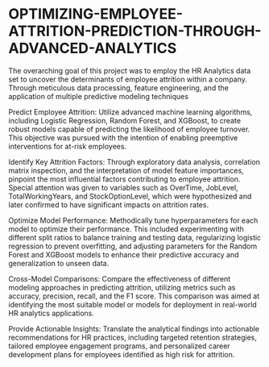 # OPTIMIZING-EMPLOYEE-ATTRITION-PREDICTION-THROUGH-ADVANCED-ANALYTICS
The overarching goal of this project was to employ the HR Analytics data set to uncover the determinants of employee attrition within a company. Through meticulous data processing, feature engineering, and the application of multiple predictive modeling techniques

Predict Employee Attrition: Utilize advanced machine learning algorithms, including Logistic Regression, Random Forest, and XGBoost, to create robust models capable of predicting the likelihood of employee turnover. This objective was pursued with the intention of enabling preemptive interventions for at-risk employees.

Identify Key Attrition Factors: Through exploratory data analysis, correlation matrix inspection, and the interpretation of model feature importances, pinpoint the most influential factors contributing to employee attrition. Special attention was given to variables such as OverTime, JobLevel, TotalWorkingYears, and StockOptionLevel, which were hypothesized and later confirmed to have significant impacts on attrition rates.

Optimize Model Performance: Methodically tune hyperparameters for each model to optimize their performance. This included experimenting with different split ratios to balance training and testing data, regularizing logistic regression to prevent overfitting, and adjusting parameters for the Random Forest and XGBoost models to enhance their predictive accuracy and generalization to unseen data.

Cross-Model Comparisons: Compare the effectiveness of different modeling approaches in predicting attrition, utilizing metrics such as accuracy, precision, recall, and the F1 score. This comparison was aimed at identifying the most suitable model or models for deployment in real-world HR analytics applications.

Provide Actionable Insights: Translate the analytical findings into actionable recommendations for HR practices, including targeted retention strategies, tailored employee engagement programs, and personalized career development plans for employees identified as high risk for attrition.
